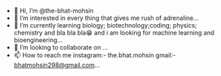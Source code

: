 - 👋 Hi, I’m @the-bhat-mohsin
- 👀 I’m interested in every thing that gives me rush of adrenaline...
- 🌱 I’m currently learning biology; biotechnology;coding; physics; chemistry and bla bla bla😁 and i am looking for machine learning and bioengineering...
- 💞️ I’m looking to collaborate on ...
- 📫 How to reach me instagram:- the.bhat.mohsin
gmail:- bhatmohsin298@gmail.com...

<!---
the-bhat-mohsin/the-bhat-mohsin is a ✨ special ✨ repository because its `README.md` (this file) appears on your GitHub profile.
You can click the Preview link to take a look at your changes.
--->
